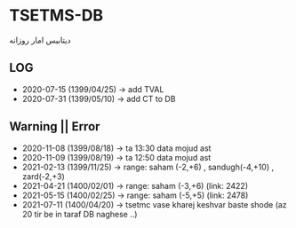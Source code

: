 # TSETMS-DB

دیتابیس امار روزانه

## LOG
* 2020-07-15 (1399/04/25) -> add TVAL
* 2020-07-31 (1399/05/10) -> add CT to DB

## Warning || Error
* 2020-11-08 (1399/08/18) -> ta 13:30 data mojud ast
* 2020-11-09 (1399/08/19) -> ta 12:50 data mojud ast
* 2021-02-13 (1399/11/25) -> range: saham (-2,+6) , sandugh(-4,+10) , zard(-2,+3)
* 2021-04-21 (1400/02/01) -> range: saham (-3,+6) (link: 2422)
* 2021-05-15 (1400/02/25) -> range: saham (-5,+5) (link: 2478)
* 2021-07-11 (1400/04/20) -> tsetmc vase kharej keshvar baste shode (az 20 tir be in taraf DB naghese ..)
